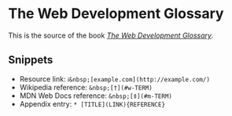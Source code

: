 # The Web Development Glossary

This is the source of the book [_The Web Development Glossary_](https://meiert.com/en/blog/living-websites-living-books/).

## Snippets

* Resource link: `ℹ︎&nbsp;[example.com](http://example.com/)`
* Wikipedia reference: `&nbsp;[†](#w-TERM)`
* MDN Web Docs reference: `&nbsp;[‡](#m-TERM)`
* Appendix entry: `* [TITLE](LINK){REFERENCE}`